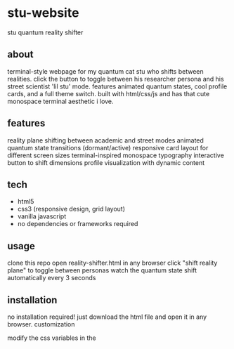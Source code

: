 # stu-website
stu quantum reality shifter

## about
terminal-style webpage for my quantum cat stu who shifts between realities. click the button to toggle between his researcher persona and his street scientist 'lil stu' mode. features animated quantum states, cool profile cards, and a full theme switch. built with html/css/js and has that cute monospace terminal aesthetic i love. 

## features
reality plane shifting between academic and street modes
animated quantum state transitions (dormant/active)
responsive card layout for different screen sizes
terminal-inspired monospace typography
interactive button to shift dimensions
profile visualization with dynamic content

## tech
- html5
- css3 (responsive design, grid layout)
- vanilla javascript
- no dependencies or frameworks required

## usage
clone this repo
open reality-shifter.html in any browser
click "shift reality plane" to toggle between personas
watch the quantum state shift automatically every 3 seconds

## installation
no installation required! just download the html file and open it in any browser.
customization

modify the css variables in the <style> section to change colors
add your own profile images by uncommenting the img tags
expand the grid with additional cards by following the existing pattern

## screenshots
![scientist-stu](https://github.com/helloomfie/stu-website/blob/main/scientist-stu.png?raw=true)
![lil-stu](https://github.com/helloomfie/stu-website/blob/main/lil-stu.png?raw=true)


## license
do whatever you want with this, just give credit to stu the quantum cat

## contact
find stu in either the library system or the slums, depending on which reality plane you're currently in
